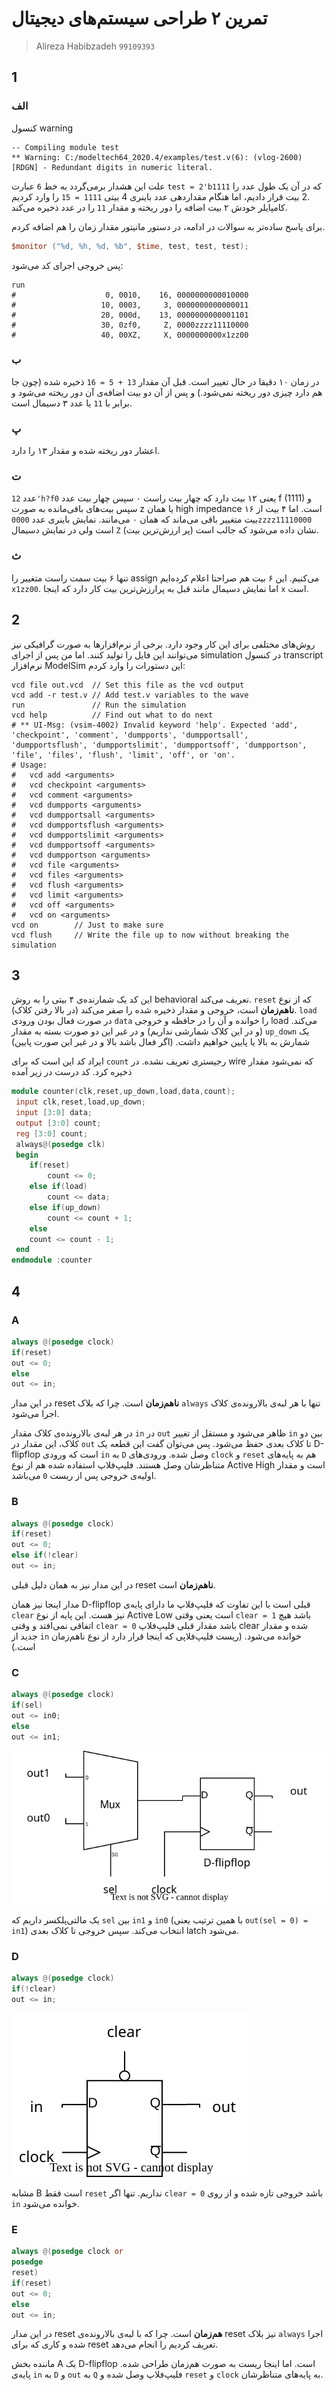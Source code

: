 # تمرین ۲ طراحی سیستم‌های دیجیتال
> Alireza Habibzadeh `99109393`

## 1

### الف
کنسول warning

```console
-- Compiling module test
** Warning: C:/modeltech64_2020.4/examples/test.v(6): (vlog-2600) [RDGN] - Redundant digits in numeric literal.
```

علت این هشدار برمی‌گردد به خط `6` عبارت
`test = 2'b1111`
که در آن یک طول عدد را 2 بیت قرار دادیم، اما هنگام مقداردهی عدد باینری 4 بیتی `1111 = 15` را وارد کردیم.  
کامپایلر خودش ۲ بیت اضافه را دور ریخته و مقدار ‍`11` را در عدد ذخیره می‌کند.

برای پاسخ ساده‌تر به سوالات در ادامه، در دستور مانیتور مقدار زمان را هم اضافه کردم.

```verilog
$monitor ("%d, %h, %d, %b", $time, test, test, test);
```

پس خروجی اجرای کد می‌شود:
```console
run
#                    0, 0010,    16, 0000000000010000
#                   10, 0003,     3, 0000000000000011
#                   20, 000d,    13, 0000000000001101
#                   30, 0zf0,     Z, 0000zzzz11110000
#                   40, 00XZ,     X, 0000000000x1zz00

```

### ب
در زمان ۱۰ دقیقا در حال تغییر است. قبل آن مقدار ‍`13 + 5 = 16` ذخیره شده (چون جا هم دارد چیزی دور ریخته نمی‌شود.) و پس از آن
دو بیت اضافه‌ی آن دور ریخته می‌شود و برابر با ‍`11` یا عدد ۳ دسیمال است.

### پ
اعشار دور ریخته شده و مقدار ۱۳ را دارد.

### ت
عدد
 `12'h?f0`
 یعنی ۱۲ بیت دارد که چهار بیت راست ۰ سپس چهار بیت عدد f (1111) و سپس بیت‌های باقی‌مانده به صورت z یا همان high impedance 
است. اما ۴ بیت از ۱۶ بیت متغییر باقی می‌ماند که همان ۰ می‌مانند. نمایش باینری عدد `0000zzzz11110000` است ولی در نمایش دسیمال
‍`Z` 
(پر ارزش‌ترین بیت) نشان داده می‌شود که جالب است.

### ث
تنها ۶ بیت سمت راست متغییر را assign می‌کنیم. این ۶ بیت هم صراحتا اعلام کرده‌ایم `x1zz00`. اما نمایش دسیمال مانند قبل به پرارزش‌ترین بیت کار دارد که اینجا `x` است.


## 2
روش‌های مختلفی برای این کار وجود دارد. برخی از نرم‌افزارها به صورت گرافیکی نیز می‌توانند این فایل را تولید کنند. اما من پس از اجرای simulation در کنسول transcript نرم‌افزار ModelSim این دستورات را وارد کردم:


```console
vcd file out.vcd  // Set this file as the vcd output
vcd add -r test.v // Add test.v variables to the wave
run               // Run the simulation
vcd help          // Find out what to do next
# ** UI-Msg: (vsim-4002) Invalid keyword 'help'. Expected 'add', 'checkpoint', 'comment', 'dumpports', 'dumpportsall', 'dumpportsflush', 'dumpportslimit', 'dumpportsoff', 'dumpportson', 'file', 'files', 'flush', 'limit', 'off', or 'on'.
# Usage:
#   vcd add <arguments>
#   vcd checkpoint <arguments>
#   vcd comment <arguments>
#   vcd dumpports <arguments>
#   vcd dumpportsall <arguments>
#   vcd dumpportsflush <arguments>
#   vcd dumpportslimit <arguments>
#   vcd dumpportsoff <arguments>
#   vcd dumpportson <arguments>
#   vcd file <arguments>
#   vcd files <arguments>
#   vcd flush <arguments>
#   vcd limit <arguments>
#   vcd off <arguments>
#   vcd on <arguments>
vcd on        // Just to make sure
vcd flush     // Write the file up to now without breaking the simulation
```

## 3
این کد یک شمارنده‌ی ۴ بیتی را به روش behavioral تعریف می‌کند.
`reset‍`
که از نوع **ناهم‌زمان** است، خروجی و مقدار ذخیره شده را صفر می‌کند (در بالا رفتن کلاک).
`load`
در صورت فعال بودن ورودی `data` را خوانده و آن را در حافظه و خروجی load می‌کند. (و در این کلاک شمارشی نداریم)
و در غیر این دو صورت بسته به مقدار `up_down` یک شمارش به بالا یا پایین خواهیم داشت. (اگر فعال باشد بالا و در غیر این صورت پایین)

ایراد کد این است که برای `count` رجیستری تعریف نشده. در wire که نمی‌شود مقدار ذخیره کرد.
کد درست در زیر آمده

```verilog
module counter(clk,reset,up_down,load,data,count);
 input clk,reset,load,up_down;
 input [3:0] data;
 output [3:0] count;
 reg [3:0] count; 
 always@(posedge clk)
 begin
 	if(reset)
 		count <= 0;
	else if(load)
 		count <= data;
	else if(up_down)
		count <= count + 1;
	else
	count <= count - 1;
 end
endmodule :counter
```

## 4
### A
```verilog
always @(posedge clock)
if(reset)
out <= 0;
else
out <= in;
```

در این مدار reset **ناهم‌زمان** است. چرا که بلاک `always` تنها با هر لبه‌ی بالارونده‌ی کلاک اجرا می‌شود.

در هر لبه‌ی بالارونده‌ی کلاک مقدار `in` در `out` ظاهر می‌شود و مستقل از تغییر `in` بین دو کلاک، این مقدار در `out` تا کلاک بعدی حفظ می‌شود. پس می‌توان گفت این قطعه یک D-flipflop است که ورودی `in` به `D` وصل شده.
ورودی‌های `clock` و `reset` هم به پایه‌های متناظرشان وصل هستند.
فلیپ‌فلاپ استفاده شده هم از نوع
Active High
است و مقدار اولیه‌ی خروجی پس از ریست `0` می‌باشد.
### B
```verilog
always @(posedge clock)
if(reset)
out <= 0;
else if(!clear)
out <= in;
```

در این مدار نیز به همان دلیل قبلی reset **ناهم‌زمان** است.

مدار اینجا نیز همان D-flipflop قبلی است با این تفاوت که فلیپ‌فلاپ ما دارای پایه‌ی `clear` نیز هست. این پایه از نوع Active Low است یعنی وقتی ‍`clear = 1` باشد هیچ اتفاقی نمی‌افتد و وقتی `clear = 0` باشد مقدار قبلی فلیپ‌فلاپ clear شده و مقدار جدید از ‍`in` خوانده می‌شود.
(ریست فلیپ‌فلاپی که اینجا قرار دارد از نوع ناهم‌زمان است.)

### C
```verilog
always @(posedge clock)
if(sel)
out <= in0;
else
out <= in1;
```

![circuit-C](circuitC.svg)

یک مالتی‌پلکسر داریم که `sel` بین `in1` و `in0` (با همین ترتیب یعنی ‍`out(sel = 0) = in1`) انتخاب می‌کند. سپس خروجی تا کلاک بعدی latch می‌شود. 

### D
```verilog
always @(posedge clock)
if(!clear)
out <= in;
```

![circuit-D](circuitD.svg)

مشابه B است فقط ‍`reset` نداریم. تنها اگر `clear = 0` باشد خروجی تازه شده و از روی ‍`in` خوانده می‌شود.

### E
```verilog
always @(posedge clock or
posedge
reset)
if(reset)
out <= 0;
else
out <= in;
```

در این مدار reset **هم‌زمان** است. چرا که با لبه‌ی بالارونده‌ی reset نیز بلاک `always` اجرا شده و کاری که برای reset تعریف کردیم را انجام می‌دهد.

ماننده بخش A یک D-flipflop است. اما اینجا ریست به صورت هم‌زمان طراحی شده. پایه‌ی ‍`in` به ‍`D` و `out` به `Q` فلیپ‌فلاپ وصل شده و ‍‍`reset` و `clock` به پایه‌های متناظرشان.

